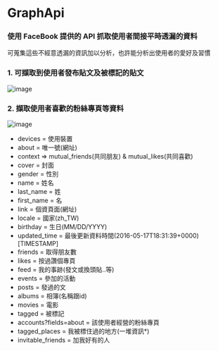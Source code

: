 # GraphApi
### 使用 FaceBook 提供的 API 抓取使用者間接平時透漏的資料
可蒐集這些不經意透漏的資訊加以分析，也許能分析出使用者的愛好及習慣


### 1. 可擷取到使用者發布貼文及被標記的貼文
![image](https://i.imgur.com/69MgzNN.png)

### 2. 擷取使用者喜歡的粉絲專頁等資料
![image](https://i.imgur.com/VrkPO4f.png)

- devices = 使用裝置
- about = 唯一號(網址)
- context => mutual_friends(共同朋友) & mutual_likes(共同喜歡)
- cover = 封面
- gender = 性別
- name = 姓名
- last_name = 姓
- first_name = 名
- link = 個資頁面(網址)
- locale = 國家(zh_TW)
- birthday = 生日(MM/DD/YYYY)
- updated_time = 最後更新資料時間(2016-05-17T18:31:39+0000)[TIMESTAMP]
- friends = 取得朋友數
- likes = 按過讚個專頁
- feed = 我的事跡(發文或換頭貼..等)
- events = 參加的活動
- posts = 發過的文
- albums = 相簿(名稱跟id)
- movies = 電影
- tagged = 被標記
- accounts?fields=about = 該使用者經營的粉絲專頁
- tagged_places = 我被標住過的地方(一堆資訊*)
- invitable_friends = 加我好有的人
